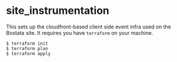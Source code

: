 # site_instrumentation

This sets up the cloudfront-based client side event infra used on the Bostata site. It requires you have `terraform` on your machine.


    $ terraform init
    $ terraform plan
    $ terraform apply
